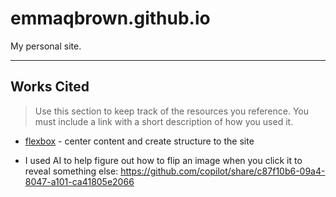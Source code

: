 # emmaqbrown.github.io

My personal site.

---

## Works Cited

> Use this section to  keep track of the resources you reference. You must include a link with a short description of how you used it. 

- [flexbox](https://css-tricks.com/snippets/css/a-guide-to-flexbox/) - center content and create structure to the site

- I used AI to help figure out how to flip an image when you click it to reveal something else: https://github.com/copilot/share/c87f10b6-09a4-8047-a101-ca41805e2066
